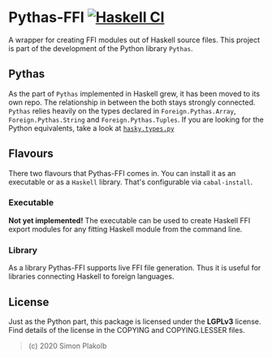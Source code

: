 # Pythas-FFI [![Haskell CI](https://github.com/pinselimo/Pythas-FFI/actions/workflows/haskell.yml/badge.svg)](https://github.com/pinselimo/Pythas-FFI/actions/workflows/haskell.yml)

A wrapper for creating FFI modules out of Haskell source files. This project is part of the development of the Python library ```Pythas```.

## Pythas

As the part of ```Pythas``` implemented in Haskell grew, it has been moved to its own repo. The relationship in between the both stays strongly connected.
```Pythas``` relies heavily on the types declared in ```Foreign.Pythas.Array```, ```Foreign.Pythas.String``` and ```Foreign.Pythas.Tuples```.
If you are looking for the Python equivalents, take a look at [```hasky.types.py```](https://github.com/pinselimo/Pythas/blob/master/hasky/types.py)

## Flavours

There two flavours that Pythas-FFI comes in. You can install it as an executable or as a ```Haskell``` library. That's configurable via ```cabal-install```.

### Executable

**Not yet implemented!** The executable can be used to create Haskell FFI export modules for any fitting Haskell module from the command line.

### Library

As a library Pythas-FFI supports live FFI file generation. Thus it is useful for libraries connecting Haskell to foreign languages.

## License

Just as the Python part, this package is licensed under the **LGPLv3** license. Find details of the license in the COPYING and COPYING.LESSER files.

>(c) 2020 Simon Plakolb

